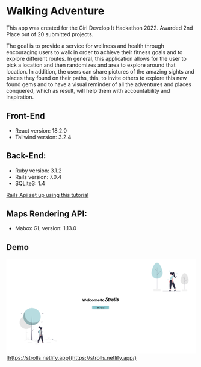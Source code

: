 # Walking Adventure

This app was created for the Girl Develop It Hackathon 2022. Awarded 2nd Place out of 20 submitted projects.

The goal is to provide a service for wellness and health through encouraging users to walk in order to achieve their fitness goals and to explore different routes. In general, this application allows for the user to pick a location and then randomizes and area to explore around that location. In addition, the users can share pictures of the amazing sights and places they found on their paths, this, to invite others to explore this new found gems and to have a visual reminder of all the adventures and places conquered, which as result, will help them with accountability and inspiration.

## Front-End

- React version: 18.2.0
- Tailwind version: 3.2.4

## Back-End:

- Ruby version: 3.1.2
- Rails version: 7.0.4
- SQLite3: 1.4

[Rails Api set up using this tutorial](https://www.youtube.com/watch?v=sh4WrNGDvQM)

## Maps Rendering API:

- Mabox GL version: 1.13.0

## Demo

[![Link to Demo](src/assets/welcome.png)](https://strolls.netlify.app/)
[https://strolls.netlify.app](https://strolls.netlify.app/)
